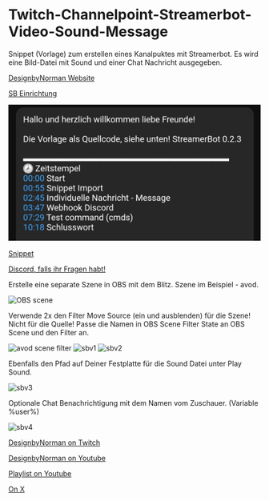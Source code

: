 # Twitch-Channelpoint-Streamerbot-Video-Sound-Message
Snippet (Vorlage) zum erstellen eines Kanalpuktes mit Streamerbot. Es wird eine Bild-Datei mit Sound und einer Chat Nachricht ausgegeben.

[DesignbyNorman Website](https://www.designbynorman.com/)

[SB Einrichtung](https://www.designbynorman.com/streamer-bot-einrichten/)

![Zeitstempel](
https://github.com/Designbynorman/SceneCamStreamerBot/blob/main/Zeitstempel.jpg)

[Snippet](https://github.com/Designbynorman/Twitch-Channelpoint-Streamerbot-Video-Sound-Message/blob/main/snippet%20channelpoint)

[Discord, falls ihr Fragen habt!](https://discord.gg/Gdt94HaFbM)

Erstelle eine separate Szene in OBS mit dem Blitz. 
Szene im Beispiel - avod.

![OBS scene](https://github.com/Designbynorman/Twitch-Channelpoint-Streamerbot-Video-Sound-Message/assets/118851815/3e9d91b3-e53d-450d-9442-45ebd4aea74b)

Verwende 2x den Filter Move Source (ein und ausblenden) für die Szene! Nicht für die Quelle! Passe die Namen in OBS Scene Filter State an OBS Scene und den Filter an. 

![avod scene filter](https://github.com/Designbynorman/Twitch-Channelpoint-Streamerbot-Video-Sound-Message/assets/118851815/f25c6b6f-8aa4-4dc3-9980-ed9e97a3d0e3)
![sbv1](https://github.com/Designbynorman/Twitch-Channelpoint-Streamerbot-Video-Sound-Message/assets/118851815/b73d579c-47da-4e81-8c03-a2550d777644)
![sbv2](https://github.com/Designbynorman/Twitch-Channelpoint-Streamerbot-Video-Sound-Message/assets/118851815/ab2087ff-0913-4e44-8403-d5e50c4d0cc4)

Ebenfalls den Pfad auf Deiner Festplatte für die Sound Datei unter Play Sound.

![sbv3](https://github.com/Designbynorman/Twitch-Channelpoint-Streamerbot-Video-Sound-Message/assets/118851815/b41bfaf4-1b15-40b0-a826-fde30dc16559)

Optionale Chat Benachrichtigung mit dem Namen vom Zuschauer. (Variable %user%)

![sbv4](https://github.com/Designbynorman/Twitch-Channelpoint-Streamerbot-Video-Sound-Message/assets/118851815/ad0af8a5-a725-41fd-bb12-52aea685a0b3)

[DesignbyNorman on Twitch](https://www.twitch.tv/designbynorman)

[DesignbyNorman on Youtube](https://www.youtube.com/@DesignbyNorman)

[Playlist on Youtube](https://www.youtube.com/playlist?list=PLrgOpxS02b-PncLHRg-5W7kJ3o4TT6DhM)

[On X](https://x.com/Designbynorman)
